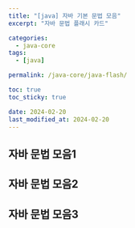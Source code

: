 ```yaml
---
title: "[java] 자바 기본 문법 모음"
excerpt: "자바 문법 플래시 카드"

categories:
  - java-core
tags:
  - [java]

permalink: /java-core/java-flash/

toc: true
toc_sticky: true

date: 2024-02-20
last_modified_at: 2024-02-20
---
```


## 자바 문법 모음1
## 자바 문법 모음2
## 자바 문법 모음3
